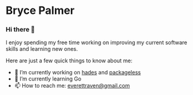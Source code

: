 # Bryce Palmer

### Hi there 👋

I enjoy spending my free time working on improving my current software skills and learning new ones.

Here are just a few quick things to know about me:
- 🔭 I’m currently working on [hades](https://github.com/everettraven/hades) and [packageless](https://github.com/everettraven/packageless)
- 🌱 I’m currently learning Go
- 📫 How to reach me: everettraven@gmail.com
